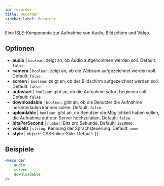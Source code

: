 ```yaml
---
id: recorder 
title: Recorder
sidebar_label: Recorder
---
```


Eine ISLE-Komponente zur Aufnahme von Audio, Bildschirm und Video.

## Optionen

* __audio__ | `boolean`: zeigt an, ob Audio aufgenommen werden soll. Default: `false`.
* __camera__ | `boolean`: zeigt an, ob die Webcam aufgezeichnet werden soll. Default: `false`.
* __screen__ | `boolean`: zeigt an, ob der Bildschirm aufgezeichnet werden soll. Default: `false`.
* __autostart__ | `boolean`: gibt an, ob die Aufnahme sofort beginnen soll. Default: `false`.
* __downloadable__ | `boolean`: gibt an, ob die Benutzer die Aufnahme herunterladen können sollen. Default: `false`.
* __uploadable__ | `boolean`: gibt an, ob Benutzer die Möglichkeit haben sollen, die Aufnahme auf den Server hochzuladen. Default: `false`.
* __bitsPerSecond__ | `number`: Bits pro Sekunde. Default: `1280000`.
* __voiceID__ | `string`: Kennung der Sprachsteuerung. Default: `none`.
* __style__ | `object`: CSS-Inline-Stile. Default: `{}`.


## Beispiele

```jsx live
<Recorder 
    audio
    screen
    downloadable
/>
``` 



